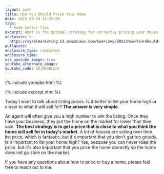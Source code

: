 ```yaml
---
layout: post
title: How You Should Price Your Home
date: 2021-08-24 11:55:00
tags:
  - Home Seller Tips
excerpt: What is the optimal strategy for correctly pricing your house?
enclosure: >-
  https://vyralmarketing.s3.amazonaws.com/Sam+Levy/2021/How+You+Should+Price+Your+Home+(1).mp4
pullquote:
enclosure_type: video/mp4
enclosure_time:
use_youtube_image: true
youtube_alternate_image:
youtube_code: SDjORR8cpHc
---
```

{% include youtube.html %}

{% include excerpt.html %}

Today I want to talk about listing prices. Is it better to list your home high or closer to what it will sell for? **The answer is very simple.**

An agent will often give you a high number to win the listing. Once they have your business, they put the home on the market for lower than they said. **The best strategy is to get a price that is close to what you think the home will sell for in today's market.** A lot of houses are selling over their list price, which is fantastic, but it's important that you don't get too greedy. Is it important to list your home high? Yes, because you can never raise the price, but it's also important that you price the home correctly so the home does not go stale on the market.

If you have any questions about how to price or buy a home, please feel free to reach out to me.
